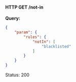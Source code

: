 #### HTTP GET /not-in

__Query:__
```json
{
    "param": {
        "rules": {
            "notIn": [
                "blacklisted"
            ]
        }
    }
}
```
Status: 200
